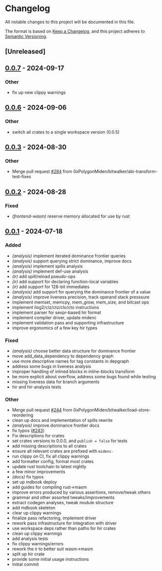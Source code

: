 # Changelog
All notable changes to this project will be documented in this file.

The format is based on [Keep a Changelog](https://keepachangelog.com/en/1.0.0/),
and this project adheres to [Semantic Versioning](https://semver.org/spec/v2.0.0.html).

## [Unreleased]

## [0.0.7](https://github.com/0xPolygonMiden/compiler/compare/midenc-hir-analysis-v0.0.6...midenc-hir-analysis-v0.0.7) - 2024-09-17

### Other
- fix up new clippy warnings

## [0.0.6](https://github.com/0xpolygonmiden/compiler/compare/midenc-hir-analysis-v0.0.5...midenc-hir-analysis-v0.0.6) - 2024-09-06

### Other
- switch all crates to a single workspace version (0.0.5)

## [0.0.3](https://github.com/0xPolygonMiden/compiler/compare/midenc-hir-analysis-v0.0.2...midenc-hir-analysis-v0.0.3) - 2024-08-30

### Other
- Merge pull request [#284](https://github.com/0xPolygonMiden/compiler/pull/284) from 0xPolygonMiden/bitwalker/abi-transform-test-fixes

## [0.0.2](https://github.com/0xPolygonMiden/compiler/compare/midenc-hir-analysis-v0.0.1...midenc-hir-analysis-v0.0.2) - 2024-08-28

### Fixed
- *(frontend-wasm)* reserve memory allocated for use by rust

## [0.0.1](https://github.com/0xPolygonMiden/compiler/compare/midenc-hir-analysis-v0.0.0...midenc-hir-analysis-v0.0.1) - 2024-07-18

### Added
- *(analysis)* implement iterated dominance frontier queries
- *(analysis)* support querying strict dominance, improve docs
- *(analysis)* implement spills analysis
- *(analysis)* implement def-use analysis
- *(ir)* add spill/reload pseudo-ops
- *(ir)* add support for declaring function-local variables
- *(ir)* add support for 128-bit immediates
- *(analysis)* add support for querying the dominance frontier of a value
- *(analysis)* improve liveness precision, track operand stack presssure
- implement memset, memcpy, mem_grow, mem_size, and bitcast ops
- implement ilog2/clz/ctz/clo/cto instructions
- implement parser for sexpr-based hir format
- implement compiler driver, update midenc
- implement validation pass and supporting infrastructure
- improve ergonomics of a few key hir types

### Fixed
- *(analysis)* choose better data structure for dominance frontier
- move add_data_dependency to dependency graph
- use more descriptive names for tag constants in depgraph
- address some bugs in liveness analysis
- improper handling of inlined blocks in inline-blocks transform
- be more explicit about overflow, address some bugs found while testing
- missing liveness data for branch arguments
- hir and hir-analysis tests

### Other
- Merge pull request [#244](https://github.com/0xPolygonMiden/compiler/pull/244) from 0xPolygonMiden/bitwalker/load-store-reordering
- clean up docs and implementation of spills rewrite
- *(analysis)* improve dominance frontier docs
- fix typos ([#243](https://github.com/0xPolygonMiden/compiler/pull/243))
- Fix descriptions for crates
- set crates versions to 0.0.0, and `publish = false` for tests
- add missing descriptions to all crates
- ensure all relevant crates are prefixed with `midenc-`
- run clippy on CI, fix all clippy warnings
- add formatter config, format most crates
- update rust toolchain to latest nightly
- a few minor improvements
- *(docs)* fix typos
- set up mdbook deploy
- add guides for compiling rust->masm
- improve errors produced by various assertions, remove/tweak others
- grammar and other assorted tweaks/improvements
- extract codegen analyses, tweak module structure
- add mdbook skeleton
- clear up clippy warnings
- finalize pass refactoring, implement driver
- rework pass infrastructure for integration with driver
- use workspace deps rather than paths for hir crates
- clean up clippy warnings
- add analysis tests
- fix clippy warnings/errors
- rework the ir to better suit wasm->masm
- split up hir crate
- provide some initial usage instructions
- Initial commit
